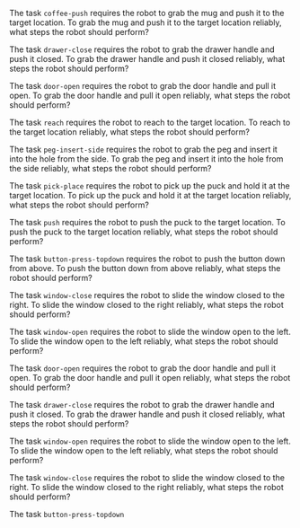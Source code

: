 


The task `coffee-push` requires the robot to grab the mug and push it to the target location.
To grab the mug and push it to the target location reliably, what steps the robot should perform?


The task `drawer-close` requires the robot to grab the drawer handle and push it closed.
To grab the drawer handle and push it closed reliably, what steps the robot should perform?


The task `door-open` requires the robot to grab the door handle and pull it open.
To grab the door handle and pull it open reliably, what steps the robot should perform?


The task `reach` requires the robot to reach to the target location.
To reach to the target location reliably, what steps the robot should perform?


The task `peg-insert-side` requires the robot to grab the peg and insert it into the hole from the side.
To grab the peg and insert it into the hole from the side reliably, what steps the robot should perform?


The task `pick-place` requires the robot to pick up the puck and hold it at the target location.
To pick up the puck and hold it at the target location reliably, what steps the robot should perform?


The task `push` requires the robot to push the puck to the target location.
To push the puck to the target location reliably, what steps the robot should perform?


The task `button-press-topdown` requires the robot to push the button down from above.
To push the button down from above reliably, what steps the robot should perform?


The task `window-close` requires the robot to slide the window closed to the right.
To slide the window closed to the right reliably, what steps the robot should perform?


The task `window-open` requires the robot to slide the window open to the left.
To slide the window open to the left reliably, what steps the robot should perform?


The task `door-open` requires the robot to grab the door handle and pull it open.
To grab the door handle and pull it open reliably, what steps the robot should perform?


The task `drawer-close` requires the robot to grab the drawer handle and push it closed.
To grab the drawer handle and push it closed reliably, what steps the robot should perform?


The task `window-open` requires the robot to slide the window open to the left.
To slide the window open to the left reliably, what steps the robot should perform?


The task `window-close` requires the robot to slide the window closed to the right.
To slide the window closed to the right reliably, what steps the robot should perform?


The task `button-press-topdown`